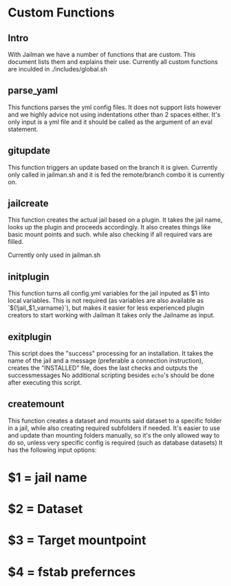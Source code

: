 # Custom Functions

## Intro

With Jailman we have a number of functions that are custom. This document lists them and explains their use. Currently all custom functions are inculded in ./includes/global.sh

## parse_yaml
This functions parses the yml config files. It does not support lists however and we highly advice not using indentations other than 2 spaces either.
It's only input is a yml file and it should be called as the argument of an eval statement.

## gitupdate
This function triggers an update based on the branch it is given.
Currently only called in jailman.sh and it is fed the remote/branch combo it is currently on.

## jailcreate
This function creates the actual jail based on a plugin.
It takes the jail name, looks up the plugin and proceeds accordingly.
It also creates things like basic mount points and such. while also checking if all required vars are filled.

Currently only used in jailman.sh

## initplugin
This function turns all config.yml variables for the jail inputed as $1 into local variables. This is not required (as variables are also available as `${!jail_$1_varname}`), but makes it easier for less experienced plugin creators to start working with Jailman
It takes only the Jailname as input.

## exitplugin
This script does the "success" processing for an installation. It takes the name of the jail and a message (preferable a connection instruction), creates the "INSTALLED" file, does the last checks and outputs the successmessages
No additional scripting besides `echo`'s should be done after executing this script.

## createmount
This function creates a dataset and mounts said dataset to a specific folder in a jail, while also creating required subfolders if needed.
It's easier to use and update than mounting folders manually, so it's the only allowed way to do so, unless very specific config is required (such as database datasets)
It has the following input options:
# $1 = jail name
# $2 = Dataset
# $3 = Target mountpoint
# $4 = fstab prefernces
